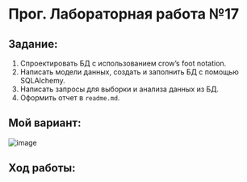 # Прог. Лабораторная работа №17
## Задание:
1. Спроектировать БД с использованием crow’s foot notation.
2. Написать модели данных, создать и заполнить БД с помощью SQLAlchemy.
3. Написать запросы для выборки и анализа данных из БД.
4. Оформить отчет в `readme.md`.

## Мой вариант:
![image](https://github.com/StefaniyaP/programming/assets/144994975/c2fc1296-df2e-4d48-aef9-72fbd16f6552)

## Ход работы:

